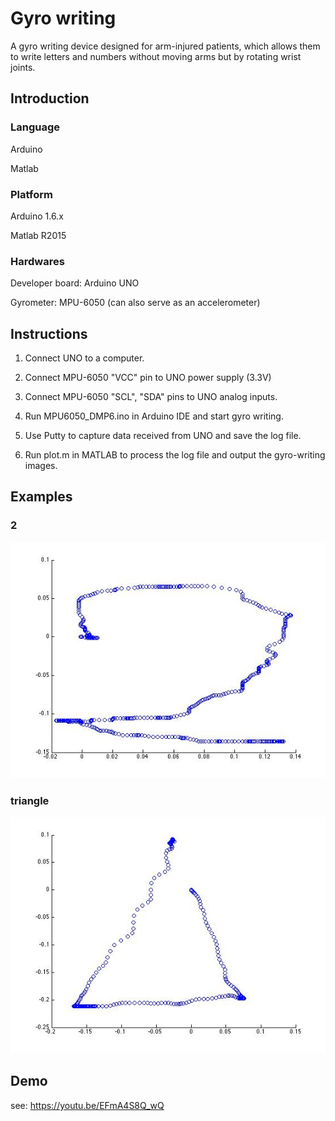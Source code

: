 # Gyro writing
A gyro writing device designed for arm-injured patients, which allows them to write letters and numbers without moving arms but by rotating wrist joints.

## Introduction
### Language
Arduino

Matlab

### Platform
Arduino 1.6.x

Matlab R2015

### Hardwares
Developer board: Arduino UNO

Gyrometer: MPU-6050 (can also serve as an accelerometer)

## Instructions
1. Connect UNO to a computer.

2. Connect MPU-6050 "VCC" pin to UNO power supply (3.3V)

3. Connect MPU-6050 "SCL", "SDA" pins to UNO analog inputs.

4. Run MPU6050_DMP6.ino in Arduino IDE and start gyro writing.

5. Use Putty to capture data received from UNO and save the log file.

6. Run plot.m in MATLAB to process the log file and output the gyro-writing images.

## Examples
### 2
![number_2](https://github.com/kevinchang0115/gyro_writing/blob/master/examples/2.jpg)
### triangle
![shape_triangle](https://github.com/kevinchang0115/gyro_writing/blob/master/examples/tri.jpg)

## Demo
see: https://youtu.be/EFmA4S8Q_wQ
